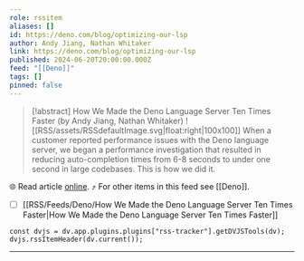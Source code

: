 ```yaml
---
role: rssitem
aliases: []
id: https://deno.com/blog/optimizing-our-lsp
author: Andy Jiang, Nathan Whitaker
link: https://deno.com/blog/optimizing-our-lsp
published: 2024-06-20T20:00:00.000Z
feed: "[[Deno]]"
tags: []
pinned: false
---
```


> [!abstract] How We Made the Deno Language Server Ten Times Faster (by Andy Jiang, Nathan Whitaker)
> ![[RSS/assets/RSSdefaultImage.svg|float:right|100x100]] When a customer reported performance issues with the Deno language server, we began a performance investigation that resulted in reducing auto-completion times from 6-8 seconds to under one second in large codebases. This is how we did it.

🌐 Read article [online](https://deno.com/blog/optimizing-our-lsp). ⤴ For other items in this feed see [[Deno]].

- [ ] [[RSS/Feeds/Deno/How We Made the Deno Language Server Ten Times Faster|How We Made the Deno Language Server Ten Times Faster]]

~~~dataviewjs
const dvjs = dv.app.plugins.plugins["rss-tracker"].getDVJSTools(dv);
dvjs.rssItemHeader(dv.current());
~~~

- - -

